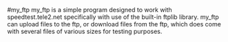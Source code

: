#my_ftp
my_ftp is a simple program designed to work with speedtest.tele2.net specifically with use of the built-in ftplib library.
my_ftp can upload files to the ftp, or download files from the ftp, which does come with several files of various sizes for testing purposes.

